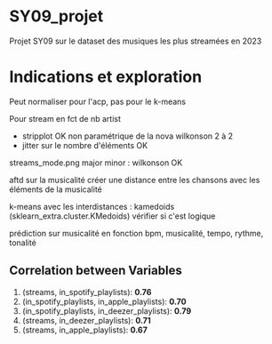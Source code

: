 # SY09_projet
Projet SY09 sur le dataset des musiques les plus streamées en 2023 

# Indications et exploration 
Peut normaliser pour l'acp, pas pour le k-means


Pour stream en fct de nb artist
- stripplot OK
non paramétrique de la nova
wilkonson 2 à 2
- jitter sur le nombre d'éléments OK

streams_mode.png major minor : wilkonson OK

aftd sur la musicalité
créer une distance entre les chansons avec les éléments de la musicalité

k-means avec les interdistances : kamedoids (sklearn_extra.cluster.KMedoids)
vérifier si c'est logique


prédiction sur musicalité en fonction bpm, musicalité, tempo, rythme, tonalité

## Correlation between Variables ##

1. (streams, in_spotify_playlists): **0.76**
2. (in_spotify_playlists, in_apple_playlists): **0.70**
3. (in_spotify_playlists, in_deezer_playlists): **0.79**
4. (streams, in_deezer_playlists): **0.71**
5. (streams, in_apple_playlists): **0.67**

